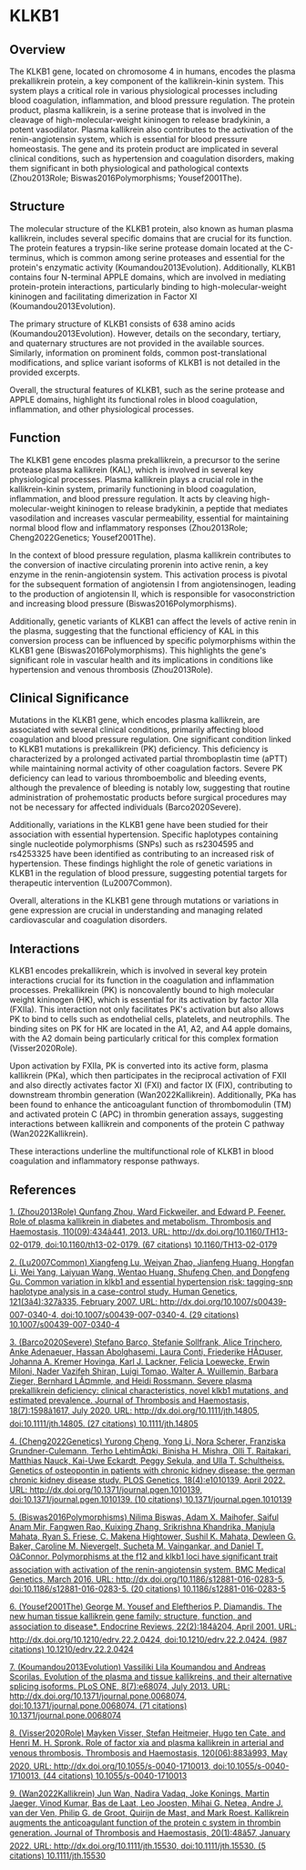 # KLKB1

## Overview
The KLKB1 gene, located on chromosome 4 in humans, encodes the plasma prekallikrein protein, a key component of the kallikrein-kinin system. This system plays a critical role in various physiological processes including blood coagulation, inflammation, and blood pressure regulation. The protein product, plasma kallikrein, is a serine protease that is involved in the cleavage of high-molecular-weight kininogen to release bradykinin, a potent vasodilator. Plasma kallikrein also contributes to the activation of the renin-angiotensin system, which is essential for blood pressure homeostasis. The gene and its protein product are implicated in several clinical conditions, such as hypertension and coagulation disorders, making them significant in both physiological and pathological contexts (Zhou2013Role; Biswas2016Polymorphisms; Yousef2001The).

## Structure
The molecular structure of the KLKB1 protein, also known as human plasma kallikrein, includes several specific domains that are crucial for its function. The protein features a trypsin-like serine protease domain located at the C-terminus, which is common among serine proteases and essential for the protein's enzymatic activity (Koumandou2013Evolution). Additionally, KLKB1 contains four N-terminal APPLE domains, which are involved in mediating protein-protein interactions, particularly binding to high-molecular-weight kininogen and facilitating dimerization in Factor XI (Koumandou2013Evolution).

The primary structure of KLKB1 consists of 638 amino acids (Koumandou2013Evolution). However, details on the secondary, tertiary, and quaternary structures are not provided in the available sources. Similarly, information on prominent folds, common post-translational modifications, and splice variant isoforms of KLKB1 is not detailed in the provided excerpts.

Overall, the structural features of KLKB1, such as the serine protease and APPLE domains, highlight its functional roles in blood coagulation, inflammation, and other physiological processes.

## Function
The KLKB1 gene encodes plasma prekallikrein, a precursor to the serine protease plasma kallikrein (KAL), which is involved in several key physiological processes. Plasma kallikrein plays a crucial role in the kallikrein-kinin system, primarily functioning in blood coagulation, inflammation, and blood pressure regulation. It acts by cleaving high-molecular-weight kininogen to release bradykinin, a peptide that mediates vasodilation and increases vascular permeability, essential for maintaining normal blood flow and inflammatory responses (Zhou2013Role; Cheng2022Genetics; Yousef2001The).

In the context of blood pressure regulation, plasma kallikrein contributes to the conversion of inactive circulating prorenin into active renin, a key enzyme in the renin-angiotensin system. This activation process is pivotal for the subsequent formation of angiotensin I from angiotensinogen, leading to the production of angiotensin II, which is responsible for vasoconstriction and increasing blood pressure (Biswas2016Polymorphisms).

Additionally, genetic variants of KLKB1 can affect the levels of active renin in the plasma, suggesting that the functional efficiency of KAL in this conversion process can be influenced by specific polymorphisms within the KLKB1 gene (Biswas2016Polymorphisms). This highlights the gene's significant role in vascular health and its implications in conditions like hypertension and venous thrombosis (Zhou2013Role).

## Clinical Significance
Mutations in the KLKB1 gene, which encodes plasma kallikrein, are associated with several clinical conditions, primarily affecting blood coagulation and blood pressure regulation. One significant condition linked to KLKB1 mutations is prekallikrein (PK) deficiency. This deficiency is characterized by a prolonged activated partial thromboplastin time (aPTT) while maintaining normal activity of other coagulation factors. Severe PK deficiency can lead to various thromboembolic and bleeding events, although the prevalence of bleeding is notably low, suggesting that routine administration of prohemostatic products before surgical procedures may not be necessary for affected individuals (Barco2020Severe).

Additionally, variations in the KLKB1 gene have been studied for their association with essential hypertension. Specific haplotypes containing single nucleotide polymorphisms (SNPs) such as rs2304595 and rs4253325 have been identified as contributing to an increased risk of hypertension. These findings highlight the role of genetic variations in KLKB1 in the regulation of blood pressure, suggesting potential targets for therapeutic intervention (Lu2007Common).

Overall, alterations in the KLKB1 gene through mutations or variations in gene expression are crucial in understanding and managing related cardiovascular and coagulation disorders.

## Interactions
KLKB1 encodes prekallikrein, which is involved in several key protein interactions crucial for its function in the coagulation and inflammation processes. Prekallikrein (PK) is noncovalently bound to high molecular weight kininogen (HK), which is essential for its activation by factor XIIa (FXIIa). This interaction not only facilitates PK's activation but also allows PK to bind to cells such as endothelial cells, platelets, and neutrophils. The binding sites on PK for HK are located in the A1, A2, and A4 apple domains, with the A2 domain being particularly critical for this complex formation (Visser2020Role). 

Upon activation by FXIIa, PK is converted into its active form, plasma kallikrein (PKa), which then participates in the reciprocal activation of FXII and also directly activates factor XI (FXI) and factor IX (FIX), contributing to downstream thrombin generation (Wan2022Kallikrein). Additionally, PKa has been found to enhance the anticoagulant function of thrombomodulin (TM) and activated protein C (APC) in thrombin generation assays, suggesting interactions between kallikrein and components of the protein C pathway (Wan2022Kallikrein). 

These interactions underline the multifunctional role of KLKB1 in blood coagulation and inflammatory response pathways.


## References


[1. (Zhou2013Role) Qunfang Zhou, Ward Fickweiler, and Edward P. Feener. Role of plasma kallikrein in diabetes and metabolism. Thrombosis and Haemostasis, 110(09):434â441, 2013. URL: http://dx.doi.org/10.1160/TH13-02-0179, doi:10.1160/th13-02-0179. (67 citations) 10.1160/TH13-02-0179](https://doi.org/10.1160/TH13-02-0179)

[2. (Lu2007Common) Xiangfeng Lu, Weiyan Zhao, Jianfeng Huang, Hongfan Li, Wei Yang, Laiyuan Wang, Wentao Huang, Shufeng Chen, and Dongfeng Gu. Common variation in klkb1 and essential hypertension risk: tagging-snp haplotype analysis in a case-control study. Human Genetics, 121(3â4):327â335, February 2007. URL: http://dx.doi.org/10.1007/s00439-007-0340-4, doi:10.1007/s00439-007-0340-4. (29 citations) 10.1007/s00439-007-0340-4](https://doi.org/10.1007/s00439-007-0340-4)

[3. (Barco2020Severe) Stefano Barco, Stefanie Sollfrank, Alice Trinchero, Anke Adenaeuer, Hassan Abolghasemi, Laura Conti, Friederike HÃ¤user, Johanna A. Kremer Hovinga, Karl J. Lackner, Felicia Loewecke, Erwin Miloni, Nader Vazifeh Shiran, Luigi Tomao, Walter A. Wuillemin, Barbara Zieger, Bernhard LÃ¤mmle, and Heidi Rossmann. Severe plasma prekallikrein deficiency: clinical characteristics, novel klkb1 mutations, and estimated prevalence. Journal of Thrombosis and Haemostasis, 18(7):1598â1617, July 2020. URL: http://dx.doi.org/10.1111/jth.14805, doi:10.1111/jth.14805. (27 citations) 10.1111/jth.14805](https://doi.org/10.1111/jth.14805)

[4. (Cheng2022Genetics) Yurong Cheng, Yong Li, Nora Scherer, Franziska Grundner-Culemann, Terho LehtimÃ¤ki, Binisha H. Mishra, Olli T. Raitakari, Matthias Nauck, Kai-Uwe Eckardt, Peggy Sekula, and Ulla T. Schultheiss. Genetics of osteopontin in patients with chronic kidney disease: the german chronic kidney disease study. PLOS Genetics, 18(4):e1010139, April 2022. URL: http://dx.doi.org/10.1371/journal.pgen.1010139, doi:10.1371/journal.pgen.1010139. (10 citations) 10.1371/journal.pgen.1010139](https://doi.org/10.1371/journal.pgen.1010139)

[5. (Biswas2016Polymorphisms) Nilima Biswas, Adam X. Maihofer, Saiful Anam Mir, Fangwen Rao, Kuixing Zhang, Srikrishna Khandrika, Manjula Mahata, Ryan S. Friese, C. Makena Hightower, Sushil K. Mahata, Dewleen G. Baker, Caroline M. Nievergelt, Sucheta M. Vaingankar, and Daniel T. OâConnor. Polymorphisms at the f12 and klkb1 loci have significant trait association with activation of the renin-angiotensin system. BMC Medical Genetics, March 2016. URL: http://dx.doi.org/10.1186/s12881-016-0283-5, doi:10.1186/s12881-016-0283-5. (20 citations) 10.1186/s12881-016-0283-5](https://doi.org/10.1186/s12881-016-0283-5)

[6. (Yousef2001The) George M. Yousef and Eleftherios P. Diamandis. The new human tissue kallikrein gene family: structure, function, and association to disease*. Endocrine Reviews, 22(2):184â204, April 2001. URL: http://dx.doi.org/10.1210/edrv.22.2.0424, doi:10.1210/edrv.22.2.0424. (987 citations) 10.1210/edrv.22.2.0424](https://doi.org/10.1210/edrv.22.2.0424)

[7. (Koumandou2013Evolution) Vassiliki Lila Koumandou and Andreas Scorilas. Evolution of the plasma and tissue kallikreins, and their alternative splicing isoforms. PLoS ONE, 8(7):e68074, July 2013. URL: http://dx.doi.org/10.1371/journal.pone.0068074, doi:10.1371/journal.pone.0068074. (71 citations) 10.1371/journal.pone.0068074](https://doi.org/10.1371/journal.pone.0068074)

[8. (Visser2020Role) Mayken Visser, Stefan Heitmeier, Hugo ten Cate, and Henri M. H. Spronk. Role of factor xia and plasma kallikrein in arterial and venous thrombosis. Thrombosis and Haemostasis, 120(06):883â993, May 2020. URL: http://dx.doi.org/10.1055/s-0040-1710013, doi:10.1055/s-0040-1710013. (44 citations) 10.1055/s-0040-1710013](https://doi.org/10.1055/s-0040-1710013)

[9. (Wan2022Kallikrein) Jun Wan, Nadira Vadaq, Joke Konings, Martin Jaeger, Vinod Kumar, Bas de Laat, Leo Joosten, Mihai G. Netea, Andre J. van der Ven, Philip G. de Groot, Quirijn de Mast, and Mark Roest. Kallikrein augments the anticoagulant function of the protein c system in thrombin generation. Journal of Thrombosis and Haemostasis, 20(1):48â57, January 2022. URL: http://dx.doi.org/10.1111/jth.15530, doi:10.1111/jth.15530. (5 citations) 10.1111/jth.15530](https://doi.org/10.1111/jth.15530)